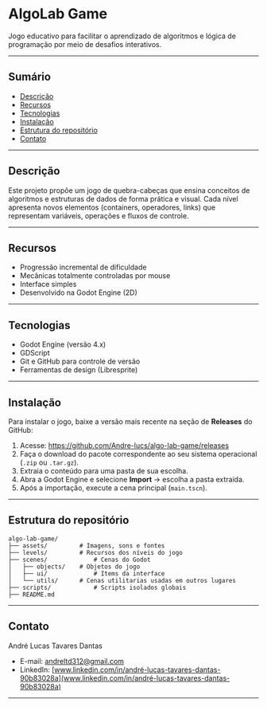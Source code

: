 # AlgoLab Game

Jogo educativo para facilitar o aprendizado de algoritmos e lógica de programação por meio de desafios interativos.

---

## Sumário

- [Descrição](#descrição)  
- [Recursos](#recursos)  
- [Tecnologias](#tecnologias)  
- [Instalação](#instalação)  
- [Estrutura do repositório](#estrutura-do-repositório)  
- [Contato](#contato)  

---

## Descrição

Este projeto propõe um jogo de quebra-cabeças que ensina conceitos de algoritmos e estruturas de dados de forma prática e visual. Cada nível apresenta novos elementos (containers, operadores, links) que representam variáveis, operações e fluxos de controle.

---

## Recursos

- Progressão incremental de dificuldade  
- Mecânicas totalmente controladas por mouse  
- Interface simples  
- Desenvolvido na Godot Engine (2D)  

---

## Tecnologias

- Godot Engine (versão 4.x)  
- GDScript  
- Git e GitHub para controle de versão  
- Ferramentas de design (Libresprite)  

---

## Instalação

Para instalar o jogo, baixe a versão mais recente na seção de **Releases** do GitHub:

1. Acesse: https://github.com/Andre-lucs/algo-lab-game/releases  
2. Faça o download do pacote correspondente ao seu sistema operacional (`.zip` ou `.tar.gz`).  
3. Extraia o conteúdo para uma pasta de sua escolha.  
4. Abra a Godot Engine e selecione **Import** → escolha a pasta extraída.  
5. Após a importação, execute a cena principal (`main.tscn`).  


---

## Estrutura do repositório

```
algo-lab-game/
├── assets/      	# Imagens, sons e fontes
├── levels/      	# Recursos dos níveis do jogo
├── scenes/  			# Cenas do Godot
│   ├── objects/ 	# Objetos do jogo
│   ├── ui/ 			# Items da interface
│   └── utils/ 		# Cenas utilitarias usadas em outros lugares
├── scripts/			# Scripts isolados globais
├── README.md
```


---


## Contato

André Lucas Tavares Dantas  

- E-mail: andreltd312@gmail.com
- LinkedIn: [www.linkedin.com/in/andré-lucas-tavares-dantas-90b83028a](www.linkedin.com/in/andré-lucas-tavares-dantas-90b83028a)  

---
